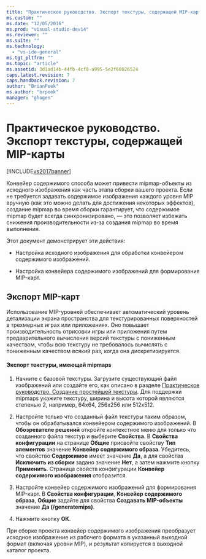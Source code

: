```yaml
---
title: "Практическое руководство. Экспорт текстуры, содержащей MIP-карты | Microsoft Docs"
ms.custom: ""
ms.date: "12/05/2016"
ms.prod: "visual-studio-dev14"
ms.reviewer: ""
ms.suite: ""
ms.technology: 
  - "vs-ide-general"
ms.tgt_pltfrm: ""
ms.topic: "article"
ms.assetid: 3d1ad14b-44fb-4cf0-a995-5e2f60026524
caps.latest.revision: 7
caps.handback.revision: 7
author: "BrianPeek"
ms.author: "brpeek"
manager: "ghogen"
---
```

# Практическое руководство. Экспорт текстуры, содержащей MIP-карты
[!INCLUDE[vs2017banner](../code-quality/includes/vs2017banner.md)]

Конвейер содержимого способа может привести mipmap\-объекты из исходного изображения как часть этапа сборки вашего проекта.  Если не требуется задавать содержимое изображения каждого уровня MIP вручную \(как это можно делать для достижения некоторых эффектов\), создание mipmap во время сборки гарантирует, что содержимое mipmap будет всегда синхронизировано, — это позволяет избежать снижения производительности из\-за создания mipmap во время выполнения.  
  
 Этот документ демонстрирует эти действия:  
  
-   Настройка исходного изображения для обработки конвейером содержимого изображений.  
  
-   Настройка конвейера содержимого изображений для формирования MIP\-карт.  
  
## Экспорт MIP\-карт  
 Использование MIP\-уровней обеспечивает автоматический уровень детализации экрана пространства для текстурированных поверхностей в трехмерных играх или приложениях.  Оно повышает производительность отрисовки игры или приложения путем предварительного вычисления версий текстуры с пониженным качеством, чтобы всю текстуру не требовалось вычислять с пониженным качеством всякий раз, когда она дискретизируется.  
  
#### Экспорт текстуры, имеющей mipmaps  
  
1.  Начните с базовой текстуры.  Загрузите существующий файл изображений или создайте его, как описано в разделе [Практическое руководство. Создание простейшей текстуры](../Topic/How%20to:%20Create%20a%20Basic%20Texture.md).  Для поддержки mipmaps укажите текстуру, ширина и высота которой являются степенью 2, например, 64x64, 256x256 или 512x512.  
  
2.  Настройте только что созданный файл текстуры таким образом, чтобы он обрабатывался конвейером содержимого изображений.  В **Обозревателе решений** откройте контекстное меню для только что созданного файла текстур и выберите **Свойства**.  В **Свойства конфигурации** на странице **Общие** присвойте свойству **Тип элементов** значение **Конвейер содержимого образа**.  Убедитесь, что свойство **Содержимое** имеет значение **Да**, а для свойства **Исключить из сборки** задано значение **Нет**, а затем нажмите кнопку **Применить**.  Страница свойств конфигурации **Конвейер содержимого изображения** отобразится.  
  
3.  Настройте конвейер содержимого изображений для формирования MIP\-карт.  В **Свойства конфигурации**, **Конвейер содержимого образа**, **Общие** задайте для свойства **Создавать MIP\-объекты** значение **Да \(\/generatemips\)**.  
  
4.  Нажмите кнопку **ОК**.  
  
 При сборке проекта конвейер содержимого изображения преобразует исходное изображение из рабочего формата в указанный выходной формат \(включая уровни MIP\), и результат копируется в выходной каталог проекта.